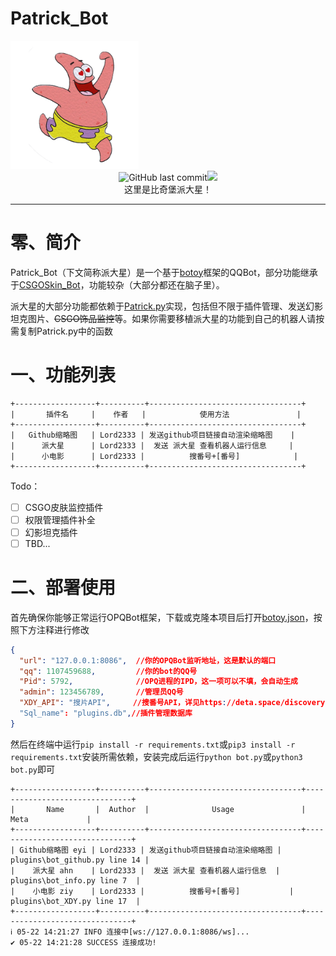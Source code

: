 # Patrick_Bot
<img src="Src\Patrick.png" style="zoom:20%;" />

<div align=center><img alt="GitHub last commit" src="https://img.shields.io/github/last-commit/Lord2333/Patrick_Bot?logo=github&amp;label=上次更新&amp;link=https://github.com/Lord2333/Patrick_Bot"><img src="https://img.shields.io/github/license/Lord2333/Patrick_Bot"></br>这里是比奇堡派大星！</div>

------

# 零、简介

Patrick_Bot（下文简称派大星）是一个基于[botoy](https://github.com/opq-osc/botoy)框架的QQBot，部分功能继承于[CSGOSkin_Bot](https://github.com/opq-osc/CSGOSkin_Bot)，功能较杂（大部分都还在脑子里）。

派大星的大部分功能都依赖于[Patrick.py](./Patrick.py)实现，包括但不限于插件管理、发送幻影坦克图片、~~CSGO饰品监控~~等。如果你需要移植派大星的功能到自己的机器人请按需复制Patrick.py中的函数

# 一、功能列表

```shell
+------------------+----------+----------------------------------+
|       插件名     |    作者   |            使用方法               |
+------------------+----------+----------------------------------+
|   Github缩略图   | Lord2333 | 发送github项目链接自动渲染缩略图    | 
|      派大星      | Lord2333 |  发送 派大星 查看机器人运行信息     |  
|      小电影      | Lord2333 |          搜番号+[番号]            |
+------------------+----------+----------------------------------+
```

Todo：

- [ ] CSGO皮肤监控插件
- [ ] 权限管理插件补全
- [ ] 幻影坦克插件
- [ ] TBD...

# 二、部署使用

首先确保你能够正常运行OPQBot框架，下载或克隆本项目后打开[botoy.json](./botoy.json)，按照下方注释进行修改

```json
{
  "url": "127.0.0.1:8086",  //你的OPQBot监听地址，这是默认的端口
  "qq": 1107459688,         //你的bot的QQ号
  "Pid": 5792,				//OPQ进程的IPD，这一项可以不填，会自动生成
  "admin": 123456789,		//管理员QQ号
  "XDY_API": "搜片API",	  //搜番号API，详见https://deta.space/discovery/r/9mjmveukbxmiox4u
  "Sql_name": "plugins.db",//插件管理数据库
}
```

然后在终端中运行`pip install -r requirements.txt`或`pip3 install -r requirements.txt`安装所需依赖，安装完成后运行`python bot.py`或`python3 bot.py`即可

```shell
+------------------+----------+----------------------------------+-------------------------------+
|       Name       |  Author  |              Usage               |              Meta             |
+------------------+----------+----------------------------------+-------------------------------+
| Github缩略图 eyi | Lord2333 | 发送github项目链接自动渲染缩略图 | plugins\bot_github.py line 14 |
|    派大星 ahn    | Lord2333 |  发送 派大星 查看机器人运行信息  |   plugins\bot_info.py line 7  |
|    小电影 ziy    | Lord2333 |          搜番号+[番号]           |   plugins\bot_XDY.py line 17  |
+------------------+----------+----------------------------------+-------------------------------+
ℹ️ 05-22 14:21:27 INFO 连接中[ws://127.0.0.1:8086/ws]...
✔️ 05-22 14:21:28 SUCCESS 连接成功!
```



